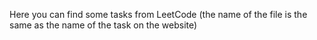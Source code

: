 Here you can find some tasks from LeetCode
(the name of the file is the same as the name of the task on the website)
